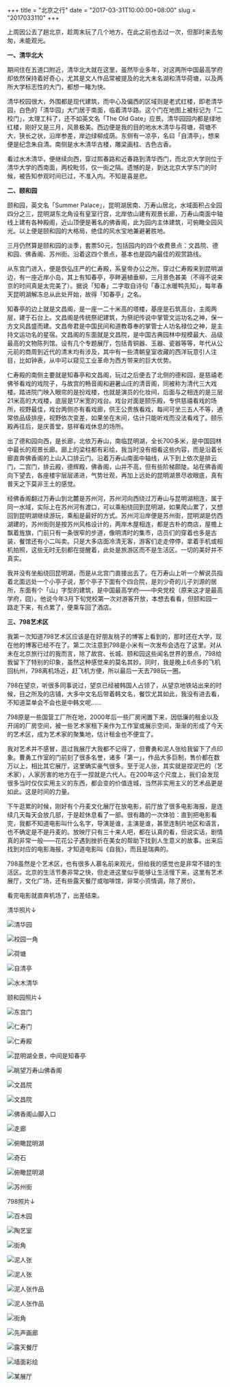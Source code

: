 +++
title = "北京之行"
date = "2017-03-31T10:00:00+08:00"
slug = "2017033110"
+++

上周因公去了趟北京，趁周末玩了几个地方。在此之前也去过一次，但那时来去匆匆，未能观光。

**一、清华北大**

期间住在五道口附近，清华北大就在这里，虽然毕业多年，对这两所中国最高学府却依然保持着好奇心，尤其是文人作品常被提及的北大未名湖和清华荷塘，以及两所大学标志性的大门，都想一睹为快。

清华校园很大，外围都是现代建筑，而中心及偏西的区域则是老式红楼，即老清华园，白色的「清华园」大门居于南面，临着清华路。这个门在地图上被标记为「二校门」，太理工科了，还不如英文名「The Old Gate」应景。清华园园内都是绿地红楼，刚好又是三月，风景极美。西边便是我的目的地水木清华与荷塘，荷塘不大，狭长之状，沿岸参差，岸边绿柳成荫。东侧有一凉亭，名曰「自清亭」，想来便是纪念朱自清。南侧是水木清华古楼，雕梁画柱、古色古香。

看过水木清华，便继续向西，穿过熙春路和近春路到清华西门，而北京大学则位于清华大学的西南面，两校毗邻，仅一街之隔。遗憾的是，到达北京大学东门的时候，被告知参观时间已过，不准入内。不知是喜是悲。

**二、颐和园**

颐和园，英文名「Summer Palace」，昆明湖居南、万寿山居北，水域面积占全园四分之三，昆明湖东北角设有皇室行宫，北岸依山建有观景长廊，万寿山南面中轴线上建有各种殿阁，近山顶便是著名的佛香阁，此为园内主体建筑，可俯瞰全园风光。以上便是颐和园的大格局，绝佳的风水宝地兼避暑胜地。

三月仍然算是颐和园的淡季，套票50元，包括园内的四个收费景点：文昌院、德和园、佛香阁、苏州街。沿着这四个景点，基本也是园内最佳的观赏路线。

从东宫门进入，便是恢弘庄严的仁寿殿，系皇帝办公之所。穿过仁寿殿来到昆明湖边，有一座近岸小岛，其上有知春亭，亭畔遍植垂柳，三月景色甚美（不得不说来京的时间真是太完美了）。据说「知春」二字取自诗句「春江水暖鸭先知」，每年春天昆明湖解冻总从此处开始，故得「知春亭」之名。

知春亭的边上就是文昌阁，是一座一二十米高的塔楼，基座是石筑高台，主阁两层，建于石台上。文昌阁是传统祭祀建筑，为祭祀传说中掌管文运功名之神，保一方文风昌盛而建。文昌帝君是中国民间和道教尊奉的掌管士人功名禄位之神，是主持文运功名的星宿。文昌阁的东面就是文昌院，是中国古典园林中规模最大、品级最高的文物陈列馆。设有几个专题展厅，包括青铜器、玉器、瓷器等等，年代从公元前的商周到近代的清末均有涉及，其中有一些清朝皇室收藏的西洋玩意引人注目，比如钟表，从中可以窥见工业革命为西方带来的巨大优势。

仁寿殿的南侧主要就是知春亭和文昌阁，玩过之后便去了北侧的德和园，是慈禧老佛爷看戏的戏院子，与故宫的畅音阁和避暑山庄的清音阁，同被称为清代三大戏楼。踏进院门映入眼帘的是扮戏楼，也就是演员的化妆间，后面与之相连的是三层21米高的大戏楼，底层是17米宽的戏台。戏台对面是颐乐殿，专供慈禧看戏的场所，视野最佳，戏台两侧亦有看戏廊，供王公贵族看戏，每间可坐三五人不等，通常依品级排座，视野依次变差，如果坐在末间，估计只能听戏而没法看戏了。颐乐殿再往后，是庆善堂，慈祥看戏休息的场所。

出了德和园向西，是长廊，北依万寿山，南临昆明湖，全长700多米，是中国园林中最长的观景长廊。廊上的梁柱都有彩绘，我当时没有细看这些内容，而是沿着长廊直奔佛香阁的上山入口排云门。沿着万寿山南面中轴线，从下到上依次是排云门，二宫门，排云殿，德辉殿，佛香阁，山并不高，但有些阶梯颇陡。站在佛香阁向下望去，各座楼宇层层递进，气势壮观，再加上远处的昆明湖景尽收眼底，真有普天之下莫非王土的感觉。

经佛香阁翻过万寿山到北麓是苏州河，苏州河向西绕过万寿山与昆明湖相连，属于同一水域，实际上在苏州河有渡口，可以乘船绕回到昆明湖，如果爬山累了，又想回到昆明湖继续游玩，乘船是最好的方式。苏州河沿岸便是苏州街，昆明湖是仿西湖建的，苏州街则是按苏州风格设计的，两岸木屋相连，都是古朴的商店，屋檐上飘着旌旗，门前只有一条很窄的步道，像明清时的集市，店员们的穿着也多是古装，餐馆还有小二叫卖。只是大多店面冷清无客，游客们走走停停，拿着手机或相机拍照，这些无时无刻都在提醒着，此处是旅游区而不是生活区。一切的美好并不真实。

我并没有坐船绕回昆明湖，而是从北宫门直接出去了。在万寿山上听一个解说员指着北面远处一个小亭子说，那个亭子下面有个四合院，是刘少奇的儿子刘源的居所，东面有个「山」字型的建筑，是中国最高学府——中央党校（原来这才是最高学府，囧）。他说今年3月下旬党校第一次对游客开放，本想去看看，但颐和园一路走下来，有点累了，便乘车回了酒店。

**三、798艺术区**

我第一次知道798艺术区应该是在好朋友桃子的博客上看到的，那时还在大学，现在他的博客已经不在了。第二次注意到798是小米有一次发布会选在了这里。对从未在北京旅行过的我而言，除了故宫、长城、颐和园这些闻名世界的景点，798给我留下了特别的印象，虽然这种感觉来的莫名其妙。同时，我是晚上6点多的飞机回杭州，798离机场近，赶飞机方便，所以最后一天去798玩一圈。

798在望京，听很多同事说过，望京已经被韩国人占领了，从望京地铁站出来的时候，目之所及的店铺，大多中文名后带着韩文名，餐饮尤其如此，我没有进去看，不知道菜单会不会也是中韩文呢……

798原是一些国营工厂所在地，2000年后一些厂房闲置下来，因低廉的租金以及开阔的厂房空间，被一些艺术家租下来作为工作室或展示空间，渐渐的形成了今天的艺术区，成为艺术家的聚集地，估计租金也不便宜了。

我对艺术并不感冒，逛过我展厅大我都不记得了，但曹勇和泥人张给我留下了点印象。曹勇工作室的门前刻了很多名誉，诸多「第一」，作品大多巨制，售价都在数万以上，相比其它展厅，这里确实豪气很多。至于泥人张，其实就是捏泥巴的（艺术家），人家厉害的地方在于一捏就是六代人。在200年这个尺度上，我们会发现很多当时仅仅实用主义的东西，都会变的价值连城，当然非实用主义的艺术品更是如此。这是时间的力量。

下午逛累的时候，刚好有个丹麦文化展厅在放电影，前厅放了很多电影海报，是连续几天每天会放几部，于是趁休息看了一部。很有趣的一次体验：直到把电影看完，我都不知道电影叫什么名字，导演是谁，主演是谁，甚至连制片地区和语言，也不确定是不是丹麦的。放映厅只有三十来人吧，都在认真的看，但说实话，剧情真的非常一般——花花公子遇到挫折在美女的帮助下找到人生意义的故事。出来后找到对应的电影海报，才知道电影叫《自我》，而且是瑞典的。

798虽然是个艺术区，也有很多人慕名前来观光，但给我的感觉也是非常不错的生活区。北京的生活节奏非常之快，但走进这里似乎能够让生活慢下来，这里有艺术展厅，文化广场，还有些露天餐厅或咖啡馆，非常小资情调，除了房价。

看完电影就直奔机场了，出差结束。

清华照片↓

![清华园](/blog_static/2017/20170331-tsinghua-01.jpg)

![校园一角](/blog_static/2017/20170331-tsinghua-02.jpg)

![荷塘](/blog_static/2017/20170331-tsinghua-03.jpg)

![自清亭](/blog_static/2017/20170331-tsinghua-04.jpg)

![水木清华](/blog_static/2017/20170331-tsinghua-05.jpg)

颐和园照片↓

![东宫门](/blog_static/2017/20170331-summer-palace-01.jpg)

![仁寿门](/blog_static/2017/20170331-summer-palace-02.jpg)

![仁寿殿](/blog_static/2017/20170331-summer-palace-03.jpg)

![昆明湖全景，中间是知春亭](/blog_static/2017/20170331-summer-palace-04.jpg)

![眺望万寿山佛香阁](/blog_static/2017/20170331-summer-palace-05.jpg)

![文昌院](/blog_static/2017/20170331-summer-palace-06.jpg)

![文昌院](/blog_static/2017/20170331-summer-palace-07.jpg)

![佛香阁山脚入口](/blog_static/2017/20170331-summer-palace-08.jpg)

![走廊](/blog_static/2017/20170331-summer-palace-09.jpg)

![俯瞰昆明湖](/blog_static/2017/20170331-summer-palace-10.jpg)

![奇石](/blog_static/2017/20170331-summer-palace-11.jpg)

![俯瞰昆明湖](/blog_static/2017/20170331-summer-palace-12.jpg)

![苏州街](/blog_static/2017/20170331-summer-palace-13.jpg)

798照片↓

![百木园](/blog_static/2017/20170331-798-03.jpg)

![陶艺室](/blog_static/2017/20170331-798-01.jpg)

![街角](/blog_static/2017/20170331-798-02.jpg)

![泥人张](/blog_static/2017/20170331-798-04.jpg)

![泥人张](/blog_static/2017/20170331-798-05.jpg)

![泥人张作品](/blog_static/2017/20170331-798-06.jpg)

![泥人张作品](/blog_static/2017/20170331-798-07.jpg)

![街角](/blog_static/2017/20170331-798-08.jpg)

![先声画廊](/blog_static/2017/20170331-798-09.jpg)

![露天餐厅](/blog_static/2017/20170331-798-10.jpg)

![墙面彩绘](/blog_static/2017/20170331-798-11.jpg)

![某展厅](/blog_static/2017/20170331-798-12.jpg)



